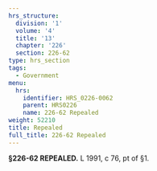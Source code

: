 ```yaml
---
hrs_structure:
  division: '1'
  volume: '4'
  title: '13'
  chapter: '226'
  section: 226-62
type: hrs_section
tags:
  - Government
menu:
  hrs:
    identifier: HRS_0226-0062
    parent: HRS0226
    name: 226-62 Repealed
weight: 52210
title: Repealed
full_title: 226-62 Repealed
---
```

**§226-62 REPEALED.** L 1991, c 76, pt of §1.